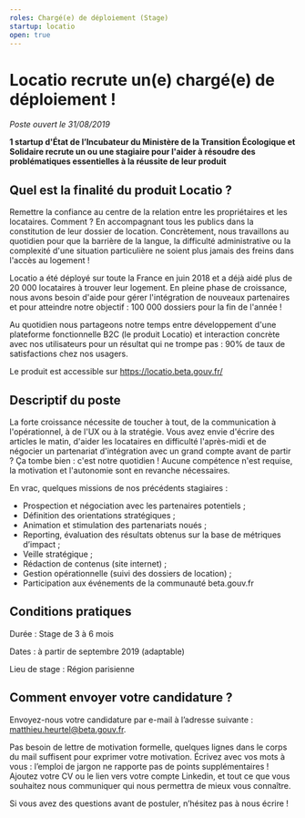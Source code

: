 ```yaml
---
roles: Chargé(e) de déploiement (Stage)
startup: locatio
open: true
---
```


# Locatio recrute un(e) chargé(e) de déploiement !

_Poste ouvert le 31/08/2019_

**1 startup d'État de l’Incubateur du Ministère de la Transition Écologique et Solidaire recrute un ou une stagiaire pour l'aider à résoudre des problématiques essentielles à la réussite de leur produit**

## Quel est la finalité du produit Locatio ?

Remettre la confiance au centre de la relation entre les propriétaires et les locataires. Comment ? En accompagnant tous les publics dans la constitution de leur dossier de location. Concrètement, nous travaillons au quotidien pour que la barrière de la langue, la difficulté administrative ou la complexité d'une situation particulière ne soient plus jamais des freins dans l'accès au logement !

Locatio a été déployé sur toute la France en juin 2018 et a déjà aidé plus de 20 000 locataires à trouver leur logement. En pleine phase de croissance, nous avons besoin d'aide pour gérer l'intégration de nouveaux partenaires et pour atteindre notre objectif : 100 000 dossiers pour la fin de l'année !

Au quotidien nous partageons notre temps entre développement d'une plateforme fonctionnelle B2C (le produit Locatio) et interaction concrète avec nos utilisateurs pour un résultat qui ne trompe pas : 90% de taux de satisfactions chez nos usagers.

Le produit est accessible sur https://locatio.beta.gouv.fr/

## Descriptif du poste

La forte croissance nécessite de toucher à tout, de la communication à l'opérationnel, à de l'UX ou à la stratégie. Vous avez envie d'écrire des articles le matin, d'aider les locataires en difficulté l'après-midi et de négocier un partenariat d'intégration avec un grand compte avant de partir ? Ça tombe bien : c'est notre quotidien ! Aucune compétence n'est requise, la motivation et l'autonomie sont en revanche nécessaires.

En vrac, quelques missions de nos précédents stagiaires :

- Prospection et négociation avec les partenaires potentiels ;
- Définition des orientations stratégiques ;
- Animation et stimulation des partenariats noués ;
- Reporting, évaluation des résultats obtenus sur la base de métriques d’impact ;
- Veille stratégique ;
- Rédaction de contenus (site internet) ;
- Gestion opérationnelle (suivi des dossiers de location) ;
- Participation aux événements de la communauté beta.gouv.fr 

## Conditions pratiques

Durée : Stage de 3 à 6 mois

Dates : à partir de septembre 2019 (adaptable)

Lieu de stage : Région parisienne


## Comment envoyer votre candidature ?

Envoyez-nous votre candidature par e-mail à l’adresse suivante : [matthieu.heurtel@beta.gouv.fr](mailto:matthieu.heurtel@beta.gouv.fr).

Pas besoin de lettre de motivation formelle, quelques lignes dans le corps du mail suffisent pour exprimer votre motivation. Écrivez avec vos mots à vous : l’emploi de jargon ne rapporte pas de points supplémentaires ! Ajoutez votre CV ou le lien vers votre compte Linkedin, et tout ce que vous souhaitez nous communiquer qui nous permettra de mieux vous connaître.

Si vous avez des questions avant de postuler, n’hésitez pas à nous écrire !

